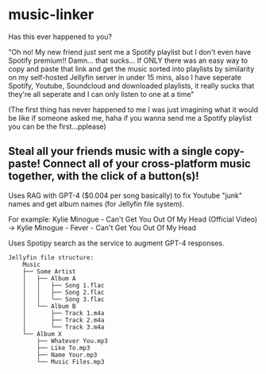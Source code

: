 ﻿# music-linker
 
Has this ever happened to you? 

"Oh no! My new friend just sent me a Spotify playlist but I don't even have Spotify premium!! Damn... that sucks... If ONLY there was an easy way to copy and paste that link and get the music sorted into playlists by similarity on my self-hosted Jellyfin server in under 15 mins, also I have seperate Spotify, Youtube, Soundcloud and downloaded playlists, it really sucks that they're all seperate and I can only listen to one at a time"

(The first thing has never happened to me I was just imagining what it would be like if someone asked me, haha if you wanna send me a Spotify playlist you can be the first...pplease)

## Steal all your friends music with a single copy-paste! Connect all of your cross-platform music together, with the click of a button(s)! 

Uses RAG with GPT-4 ($0.004 per song basically) to fix Youtube "junk" names and get album names (for Jellyfin file system). 

For example: Kylie Minogue - Can't Get You Out Of My Head (Official Video) -> Kylie Minogue - Fever - Can't Get You Out Of My Head

Uses Spotipy search as the service to augment GPT-4 responses.

```
Jellyfin file structure:
    Music
    ├── Some Artist
    │   ├── Album A
    │   │   ├── Song 1.flac
    │   │   ├── Song 2.flac
    │   │   └── Song 3.flac
    │   └── Album B
    │       ├── Track 1.m4a
    │       ├── Track 2.m4a
    │       └── Track 3.m4a
    └── Album X
        ├── Whatever You.mp3
        ├── Like To.mp3
        ├── Name Your.mp3
        └── Music Files.mp3
```
